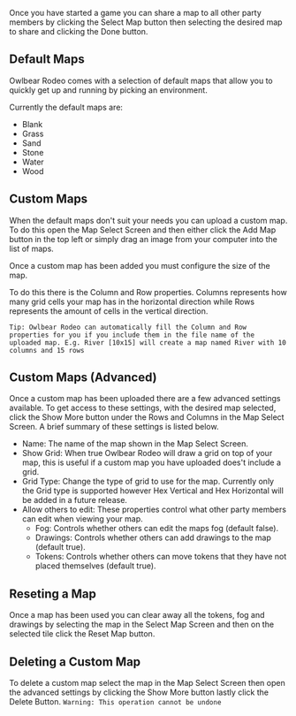 Once you have started a game you can share a map to all other party members by clicking the Select Map button then selecting the desired map to share and clicking the Done button.

## Default Maps

Owlbear Rodeo comes with a selection of default maps that allow you to quickly get up and running by picking an environment.

Currently the default maps are:

- Blank
- Grass
- Sand
- Stone
- Water
- Wood

## Custom Maps

When the default maps don't suit your needs you can upload a custom map. To do this open the Map Select Screen and then either click the Add Map button in the top left or simply drag an image from your computer into the list of maps.

Once a custom map has been added you must configure the size of the map.

To do this there is the Column and Row properties. Columns represents how many grid cells your map has in the horizontal direction while Rows represents the amount of cells in the vertical direction.

`Tip: Owlbear Rodeo can automatically fill the Column and Row properties for you if you include them in the file name of the uploaded map. E.g. River [10x15] will create a map named River with 10 columns and 15 rows`

## Custom Maps (Advanced)

Once a custom map has been uploaded there are a few advanced settings available. To get access to these settings, with the desired map selected, click the Show More button under the Rows and Columns in the Map Select Screen. A brief summary of these settings is listed below.

- Name: The name of the map shown in the Map Select Screen.
- Show Grid: When true Owlbear Rodeo will draw a grid on top of your map, this is useful if a custom map you have uploaded does't include a grid.
- Grid Type: Change the type of grid to use for the map. Currently only the Grid type is supported however Hex Vertical and Hex Horizontal will be added in a future release.
- Allow others to edit: These properties control what other party members can edit when viewing your map.
  - Fog: Controls whether others can edit the maps fog (default false).
  - Drawings: Controls whether others can add drawings to the map (default true).
  - Tokens: Controls whether others can move tokens that they have not placed themselves (default true).

## Reseting a Map

Once a map has been used you can clear away all the tokens, fog and drawings by selecting the map in the Select Map Screen and then on the selected tile click the Reset Map button.

## Deleting a Custom Map

To delete a custom map select the map in the Map Select Screen then open the advanced settings by clicking the Show More button lastly click the Delete Button.
`Warning: This operation cannot be undone`
